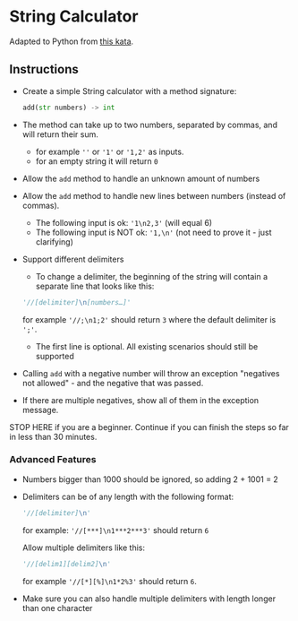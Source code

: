 # String Calculator
Adapted to Python from [this kata](https://osherove.com/tdd-kata-1).

## Instructions

- Create a simple String calculator with a method signature:
    ```python
    add(str numbers) -> int
    ```

- The method can take up to two numbers, separated by commas, and will return their sum. 
    - for example `''` or `'1'` or `'1,2'` as inputs.
    - for an empty string it will return `0`

- Allow the `add` method to handle an unknown amount of numbers

- Allow the `add` method to handle new lines between numbers (instead of commas).
    - The following input is ok: `'1\n2,3'` (will equal 6)
    - The following input is NOT ok: `'1,\n'` (not need to prove it - just clarifying)

- Support different delimiters
    - To change a delimiter, the beginning of the string will contain a separate line that looks like this:
    ```python
    '//[delimiter]\n[numbers…]'
    ```
    for example `'//;\n1;2'` should return `3` where the default delimiter is `';'`.
    - The first line is optional. All existing scenarios should still be supported

- Calling `add` with a negative number will throw an exception "negatives not allowed" - and the negative that was passed.
- If there are multiple negatives, show all of them in the exception message.

STOP HERE if you are a beginner. Continue if you can finish the steps so far in less than 30 minutes.

### Advanced Features
- Numbers bigger than 1000 should be ignored, so adding 2 + 1001 = 2
- Delimiters can be of any length with the following format:
    ```python
    '//[delimiter]\n'
    ```
    for example: `'//[***]\n1***2***3'` should return `6`

    Allow multiple delimiters like this:
    ```python
    '//[delim1][delim2]\n'
    ```
    for example `'//[*][%]\n1*2%3'` should return `6`.
- Make sure you can also handle multiple delimiters with length longer than one character
